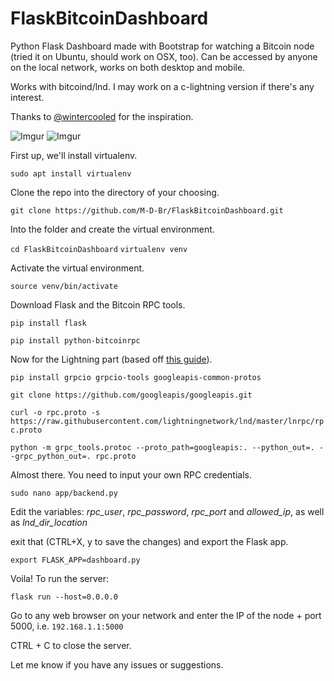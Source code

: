 # FlaskBitcoinDashboard
Python Flask Dashboard made with Bootstrap for watching a Bitcoin node (tried it on Ubuntu, should work on OSX, too). Can be accessed by anyone on the local network, works on both desktop and mobile.

Works with bitcoind/lnd. I may work on a c-lightning version if there's any interest.

Thanks to <a href="https://github.com/wintercooled">@wintercooled</a> for the inspiration.


![Imgur](https://i.imgur.com/ith6VA9.png)
![Imgur](https://i.imgur.com/lTcG5S6.jpg)


First up, we'll install virtualenv.

`sudo apt install virtualenv`

Clone the repo into the directory of your choosing.

`git clone https://github.com/M-D-Br/FlaskBitcoinDashboard.git`

Into the folder and create the virtual environment.

`cd FlaskBitcoinDashboard`
`virtualenv venv`

Activate the virtual environment.

`source venv/bin/activate`

Download Flask and the Bitcoin RPC tools.

`pip install flask`

`pip install python-bitcoinrpc`

Now for the Lightning part (based off <a href="https://dev.lightning.community/guides/python-grpc/">this guide</a>).

`pip install grpcio grpcio-tools googleapis-common-protos`

`git clone https://github.com/googleapis/googleapis.git`

`curl -o rpc.proto -s https://raw.githubusercontent.com/lightningnetwork/lnd/master/lnrpc/rpc.proto`

`python -m grpc_tools.protoc --proto_path=googleapis:. --python_out=. --grpc_python_out=. rpc.proto`

Almost there. You need to input your own RPC credentials.

`sudo nano app/backend.py`

Edit the variables: <i>rpc_user</i>, <i>rpc_password</i>, <i>rpc_port</i> and <i>allowed_ip</i>, as well as <i>lnd_dir_location</i>

exit that (CTRL+X, y to save the changes) and export the Flask app.

`export FLASK_APP=dashboard.py`

Voila! To run the server:

`flask run --host=0.0.0.0`

Go to any web browser on your network and enter the IP of the node + port 5000, i.e. `192.168.1.1:5000`

CTRL + C to close the server.

Let me know if you have any issues or suggestions.



